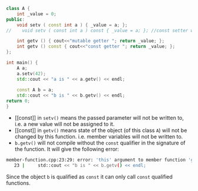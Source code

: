 
```cpp
class A {
    int _value = 0;
public:
    void setv ( const int a ) { _value = a; };
//    void setv ( const int a ) const { _value = a; }; //const setter which will fail at compilation

    int getv () { cout<<"mutable getter "; return _value; };
    int getv () const { cout<<"const getter "; return _value; };
};

int main() {
    A a;
    a.setv(42);
    std::cout << "a is " << a.getv() << endl;
    
    const A b = a;
    std::cout << "b is " << b.getv() << endl;
return 0;
}

```
- [[const]] in `setv()` means the passed parameter will not be written to, i.e. a new value will not be assigned to it.
- [[const]] in `getv()` means state of the object (of this class `A`) will not be changed by this function. i.e. member variables will not be written to.
- `b.getv()` will not compile without the `const` qualifier in the signature of the function. It will give the following error:
```sh
member-function.cpp:23:29: error: 'this' argument to member function 'getv' has type 'const A', but function is not marked const
   23 |     std::cout << "b is " << b.getv() << endl;
```
Since the object `b` is qualified as `const` it can only call `const` qualified functions.